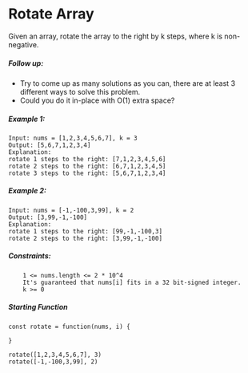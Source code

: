 # Rotate Array

Given an array, rotate the array to the right by k steps, where k is non-negative.

##### Follow up:

* Try to come up as many solutions as you can, there are at least 3 different ways to solve this problem.
* Could you do it in-place with O(1) extra space?


##### Example 1:

```
Input: nums = [1,2,3,4,5,6,7], k = 3
Output: [5,6,7,1,2,3,4]
Explanation:
rotate 1 steps to the right: [7,1,2,3,4,5,6]
rotate 2 steps to the right: [6,7,1,2,3,4,5]
rotate 3 steps to the right: [5,6,7,1,2,3,4]
```

##### Example 2:

```
Input: nums = [-1,-100,3,99], k = 2
Output: [3,99,-1,-100]
Explanation: 
rotate 1 steps to the right: [99,-1,-100,3]
rotate 2 steps to the right: [3,99,-1,-100]
```
 

##### Constraints:

```
    1 <= nums.length <= 2 * 10^4
    It's guaranteed that nums[i] fits in a 32 bit-signed integer.
    k >= 0
```

##### Starting Function

```
const rotate = function(nums, i) {

}

rotate([1,2,3,4,5,6,7], 3)
rotate([-1,-100,3,99], 2)
```
